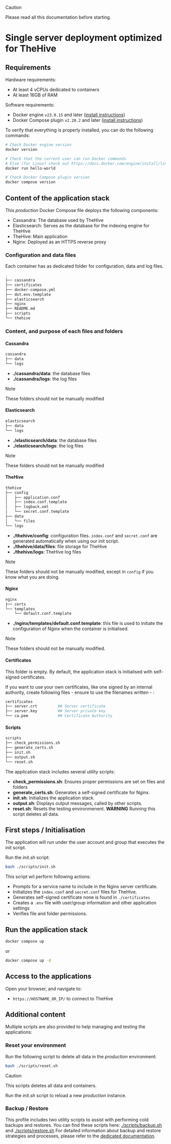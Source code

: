 > [!CAUTION]
> Please read all this documentation before starting.


# Single server deployment optimized for TheHive

## Requirements

Hardware requirements:
- At least 4 vCPUs dedicated to containers
- At least 16GB of RAM

Software requirements:
- Docker engine `v23.0.15` and later ([install instructions](https://docs.docker.com/engine/install/))
- Docker Compose plugin `v2.20.2` and later ([install instructions](https://docs.docker.com/compose/install/))

To verify that everything is properly installed, you can do the following commands:
```bash
# Check Docker engine version
docker version

# Check that the current user can run Docker commands
# Else (for Linux) check out https://docs.docker.com/engine/install/linux-postinstall/
docker run hello-world

# Check Docker Compose plugin version
docker compose version
```

## Content of the application stack

This *production* Docker Compose file deploys the following components:

* Cassandra: The database used by TheHive
* Elasticsearch: Serves as the database for the indexing engine for TheHive
* TheHive: Main application
* Nginx: Deployed as an HTTPS reverse proxy

### Configuration and data files

Each container has as dedicated folder for configuration, data and log files.

```bash
.
├── cassandra
├── certificates
├── docker-compose.yml
├── dot.env.template
├── elasticsearch
├── nginx
├── README.md
├── scripts
└── thehive
```

### Content, and purpose of each files and folders

#### Cassandra

```bash
cassandra
├── data
└── logs
```

* **./cassandra/data**: the database files
* **./cassandra/logs**: the log files

> [!NOTE]
> These folders should not be manually modified

#### Elasticsearch

```bash
elasticsearch
├── data
└── logs
```

* **./elasticsearch/data**: the database files
* **./elasticsearch/logs**: the log files

> [!NOTE]
> These folders should not be manually modified

#### TheHive

```bash
thehive
├── config
│   ├── application.conf
│   ├── index.conf.template
│   ├── logback.xml
│   └── secret.conf.template
├── data
│   └── files
└── logs
```

* **./thehive/config**: configuration files. `index.conf` and `secret.conf` are generated automatically when using our init script.
* **./thehive/data/files**: file storage for TheHive
* **./thehive/logs**: TheHive log files

> [!NOTE]
> These folders should not be manually modified, except in `config` if you know what you are doing.

#### Nginx

```bash
nginx
├── certs
└── templates
    └── default.conf.template
```

* **./nginx/templates/default.conf.template**: this file is used to initiate the configuration of Nginx when the container is initialised.

> [!NOTE]
> These folders should not be manually modified.

#### Certificates

This folder is empty. By default, the application stack is initialised with self-signed certificates.

If you want to use your own certificates, like one signed by an internal authority, create following files - ensure to use the filenames written - :

```bash
certificates
├── server.crt         ## Server certificate
├── server.key         ## Server private key
└── ca.pem             ## Certificate Authority
```


#### Scripts

```bash
scripts
├── check_permissions.sh
├── generate_certs.sh
├── init.sh
├── output.sh
└── reset.sh
```

The application stack includes several utility scripts:

* **check_permissions.sh**: Ensures proper permissions are set on files and folders
* **generate_certs.sh**: Generates a self-signed certificate for Nginx.
* **init.sh**: Initializes the application stack.
* **output.sh**: Displays output messages, called by other scripts.
* **reset.sh**: Resets the testing environmenent. **WARNING** Running this script deletes all data.

## First steps / Initialisation

The application will run under the user account and group that executes the init script.

Run the *init.sh* script:

```bash
bash ./scripts/init.sh
```

This script wil perform following actions:

* Prompts for a service name to include in the Nginx server certificate.
* Initializes the `index.conf` and `secret.conf` files for TheHive.
* Generates self-signed certificate none is found in `./certificates`
* Creates a `.env` file with user/group information and other application settings
* Verifies file and folder permissions.


## Run the application stack

```bash
docker compose up
```

or

```bash
docker compose up -d
```

## Access to the applications

Open your browser, and navigate to:

* `https://HOSTNAME_OR_IP/` to connect to TheHive


## Additional content

Multiple scripts are also provided to help managing and testing the applications:

### Reset your environment

Run the following script to delete all data in the *production* environment:

```bash
bash ./scripts/reset.sh
```

> [!CAUTION]
> This scripts deletes all data and containers.

Run the *init.sh* script to reload a new *production* instance.


### Backup / Restore

This profile includes two utility scripts to assist with performing cold backups and restores. You can find these scripts here: [./scripts/backup.sh](./scripts/backup.sh) and [./scripts/restore.sh](./scripts/restore.sh)
For detailed information about backup and restore strategies and processes, please refer to the [dedicated documentation](https://docs.strangebee.com/thehive/operations/backup-restore/overview/).
